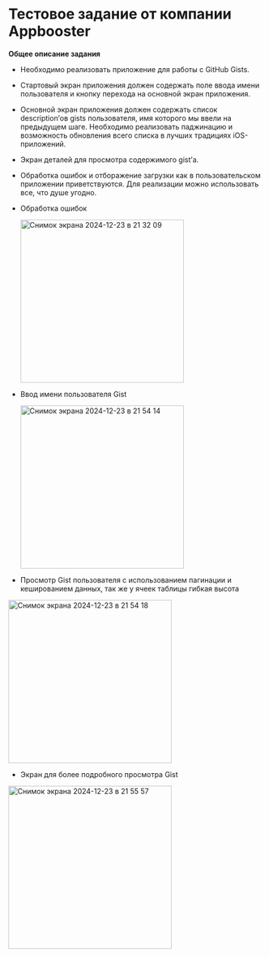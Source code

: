 # Тестовое задание от компании Appbooster 

**Общее описание задания**

* Необходимо реализовать приложение для работы с GitHub Gists.

* Стартовый экран приложения должен содержать поле ввода имени пользователя и кнопку перехода на основной экран приложения.
* Основной экран приложения должен содержать список description’ов gists пользователя, имя которого мы ввели на предыдущем шаге. Необходимо реализовать паджинацию и возможность обновления всего списка в лучших традициях iOS-приложений.
* Экран деталей для просмотра содержимого gist’а.
* Обработка ошибок и отборажение загрузки как в пользовательском приложении приветствуются. Для реализации можно использовать все, что душе угодно.
* Обработка ошибок
  
  <img width="322" alt="Снимок экрана 2024-12-23 в 21 32 09" src="https://github.com/user-attachments/assets/162330c6-8ffe-4e2a-838c-20fdcae12838" />


* Ввод имени пользователя Gist
  
  <img width="322" alt="Снимок экрана 2024-12-23 в 21 54 14" src="https://github.com/user-attachments/assets/765c0108-c3ac-4a77-8565-a5511f421677" />


* Просмотр Gist пользователя с использованием пагинации и кешированием данных, так же у ячеек таблицы гибкая высота
  
 <img width="322" alt="Снимок экрана 2024-12-23 в 21 54 18" src="https://github.com/user-attachments/assets/1120f1ab-6041-43e5-b46d-f41946709622" />

* Экран для более подробного просмотра Gist
  
 <img width="322" alt="Снимок экрана 2024-12-23 в 21 55 57" src="https://github.com/user-attachments/assets/4d11b5ac-9caf-4dce-9828-a24fe86e2afc" />
